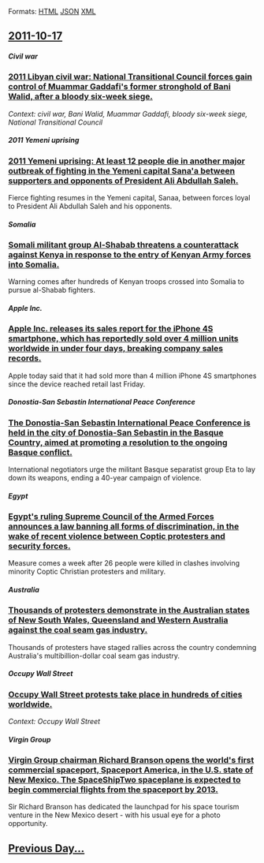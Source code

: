 
Formats: [HTML](2011/10/17/index.html)  [JSON](2011/10/17/index.json)  [XML](2011/10/17/index.xml)  

## [2011-10-17](/news/2011/10/17/index.md)

##### Civil war
### [2011 Libyan civil war: National Transitional Council forces gain control of Muammar Gaddafi's former stronghold of Bani Walid, after a bloody six-week siege. ](/news/2011/10/17/2011-libyan-civil-war-national-transitional-council-forces-gain-control-of-muammar-gaddafi-s-former-stronghold-of-bani-walid-after-a-blood.md)
_Context: civil war, Bani Walid, Muammar Gaddafi, bloody six-week siege, National Transitional Council_

##### 2011 Yemeni uprising
### [2011 Yemeni uprising: At least 12 people die in another major outbreak of fighting in the Yemeni capital Sana'a between supporters and opponents of President Ali Abdullah Saleh. ](/news/2011/10/17/2011-yemeni-uprising-at-least-12-people-die-in-another-major-outbreak-of-fighting-in-the-yemeni-capital-sana-a-between-supporters-and-oppon.md)
Fierce fighting resumes in the Yemeni capital, Sanaa, between forces loyal to President Ali Abdullah Saleh and his opponents.

##### Somalia
### [Somali militant group Al-Shabab threatens a counterattack against Kenya in response to the entry of Kenyan Army forces into Somalia. ](/news/2011/10/17/somali-militant-group-al-shabab-threatens-a-counterattack-against-kenya-in-response-to-the-entry-of-kenyan-army-forces-into-somalia.md)
Warning comes after hundreds of Kenyan troops crossed into Somalia to pursue al-Shabab fighters.

##### Apple Inc.
### [Apple Inc. releases its sales report for the iPhone 4S smartphone, which has reportedly sold over 4 million units worldwide in under four days, breaking company sales records. ](/news/2011/10/17/apple-inc-releases-its-sales-report-for-the-iphone-4s-smartphone-which-has-reportedly-sold-over-4-million-units-worldwide-in-under-four-da.md)
Apple today said that it had sold more than 4 million iPhone 4S smartphones since the device reached retail last Friday.

##### Donostia-San Sebastin International Peace Conference
### [The Donostia-San Sebastin International Peace Conference is held in the city of Donostia-San Sebastin in the Basque Country, aimed at promoting a resolution to the ongoing Basque conflict. ](/news/2011/10/17/the-donostia-san-sebastian-international-peace-conference-is-held-in-the-city-of-donostia-san-sebastian-in-the-basque-country-aimed-at-prom.md)
International negotiators urge the militant Basque separatist group Eta to lay down its weapons, ending a 40-year campaign of violence.

##### Egypt
### [Egypt's ruling Supreme Council of the Armed Forces announces a law banning all forms of discrimination, in the wake of recent violence between Coptic protesters and security forces. ](/news/2011/10/17/egypt-s-ruling-supreme-council-of-the-armed-forces-announces-a-law-banning-all-forms-of-discrimination-in-the-wake-of-recent-violence-betwe.md)
Measure comes a week after 26 people were killed in clashes involving minority Coptic Christian protesters and military.

##### Australia
### [Thousands of protesters demonstrate in the Australian states of New South Wales, Queensland and Western Australia against the coal seam gas industry. ](/news/2011/10/17/thousands-of-protesters-demonstrate-in-the-australian-states-of-new-south-wales-queensland-and-western-australia-against-the-coal-seam-gas.md)
Thousands of protesters have staged rallies across the country condemning Australia&#039;s multibillion-dollar coal seam gas industry.

##### Occupy Wall Street
### [Occupy Wall Street protests take place in hundreds of cities worldwide. ](/news/2011/10/17/occupy-wall-street-protests-take-place-in-hundreds-of-cities-worldwide.md)
_Context: Occupy Wall Street_

##### Virgin Group
### [Virgin Group chairman Richard Branson opens the world's first commercial spaceport, Spaceport America, in the U.S. state of New Mexico. The SpaceShipTwo spaceplane is expected to begin commercial flights from the spaceport by 2013. ](/news/2011/10/17/virgin-group-chairman-richard-branson-opens-the-world-s-first-commercial-spaceport-spaceport-america-in-the-u-s-state-of-new-mexico-the.md)
Sir Richard Branson has dedicated the launchpad for his space tourism venture in the New Mexico desert - with his usual eye for a photo opportunity.

## [Previous Day...](/news/2011/10/16/index.md)

